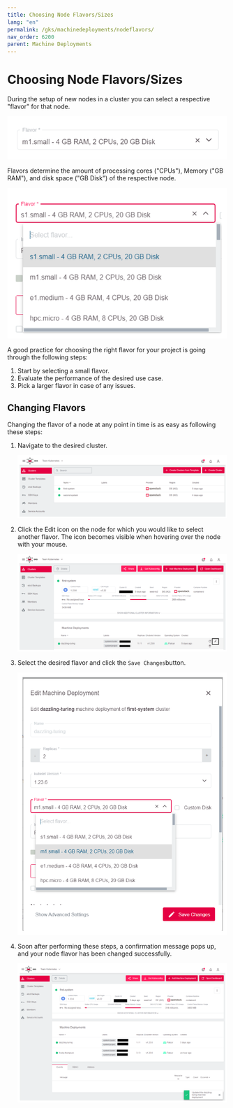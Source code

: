 ```yaml
---
title: Choosing Node Flavors/Sizes
lang: "en"
permalink: /gks/machinedeployments/nodeflavors/
nav_order: 6200
parent: Machine Deployments
---
```

# Choosing Node Flavors/Sizes

During the setup of new nodes in a cluster you can select a respective "flavor" for that node.

![Flavor-Select](../images/NodeFlav01.png)

Flavors determine the amount of processing cores ("CPUs"), Memory ("GB RAM"), and disk space ("GB Disk") of the respective node.

![Flavors](../images/NodeFlav02.png)

A good practice for choosing the right flavor for your project is going through the following steps:

1. Start by selecting a small flavor.
2. Evaluate the performance of the desired use case.
3. Pick a larger flavor in case of any issues.

## Changing Flavors

Changing the flavor of a node at any point in time is as easy as following these steps:

1. Navigate to the desired cluster.

    ![Clusters](../images/NodeFlav03.png)

1. Click the Edit icon on the node for which you would like to select another flavor. The icon becomes visible when hovering over the node with your mouse.

    ![edit-machine-deployment](../images/NodeFlav04.png)

1. Select the desired flavor and click the `Save Changes`button.

    ![Edit-Flavor](../images/NodeFlav05.png)

1. Soon after performing these steps, a confirmation message pops up, and your node flavor has been changed successfully.

    ![Success-Message](../images/NodeFlav06.png)
